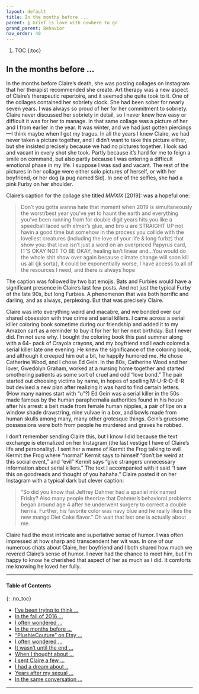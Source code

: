 ```yaml
---
layout: default
title: In the months before ...    
parent: § Grief is love with nowhere to go
grand_parent: Behavior
nav_order: 40 
---
```

<style>
.dont-break-out {
  /* These are technically the same, but use both */
  overflow-wrap: break-word;
  word-wrap: break-word;

     -ms-word-break: break-all;
  /* This is the dangerous one in WebKit, as it breaks things wherever */
  word-break: break-all;
  /* Instead use this non-standard one: */
  word-break: break-word;
}

.youtube-container {
    position: relative;
    width: 100%;
    height: 0;
    padding-bottom: 56.25%;
}
.youtube-video {
    position: absolute;
    top: 0;
    left: 0;
    width: 100%;
    height: 100%;
}

</style>

<div class="dont-break-out" markdown="1">

1. TOC
{:toc}

## In the months before ...  

In the months before Claire’s death, she was posting collages on Instagram that her therapist recommended she create. Art therapy was a new aspect of Claire’s therapeutic repertoire, and it seemed she quite took to it. One of the collages contained her sobriety clock. She had been sober for nearly seven years. I was always so proud of her for her commitment to sobriety. Claire never discussed her sobriety in detail, so I never knew how easy or difficult it was for her to manage. In that same collage was a picture of her and I from earlier in the year. It was winter, and we had just gotten piercings—I think maybe when I got my tragus. In all the years I knew Claire, we had never taken a picture together, and I didn’t want to take this picture either, but she insisted precisely because we had no pictures together. I look sad and vacant in every shot she took. Partly because it’s hard for me to feign a smile on command, but also partly because I was entering a difficult emotional phase in my life. I suppose I was sad and vacant. The rest of the pictures in her collage were either solo pictures of herself, or with her boyfriend, or her dog (a pug named Sid). In one of the selfies, she had a pink Furby on her shoulder.

Claire’s caption for the collage she titled *MMXIX* [2019]: was a hopeful one: 

> Don’t you gotta wanna hate that moment when 2019 is simultaneously the worst/best year you’ve yet to haunt the earth and everything you’ve been  running from for double digit years hits you like a speedball laced with elmer’s glue, and bro u are STRAIGHT UP not havin a good time but somehow in the process you collide with the loveliest creatures (including the love of your life & long furbz) that show you: that love isn’t just a word on an overpriced Papyrus card, IT’S OKAY NOT TO BE OKAY, healing isn’t linear and...You would do the whole shit show over again because climate change will soon kill us all {jk sorta}, it could be exponentially worse, I have access to all of the resources I need, and there is always hope 

The caption was followed by two bat emojis. Bats and Furbies would have a significant presence in Claire’s last few posts. And not just the typical Furby of the late 90s, but long Furbies. A phenomenon that was both horrific and darling, and as always, perplexing. But that was precisely Claire.

Claire was into everything weird and macabre, and we bonded over our shared obsession with true crime and serial killers. I came across a serial killer coloring book sometime during our friendship and added it to my Amazon cart as a reminder to buy it for her for her next birthday. But I never did. I’m not sure why. I bought the coloring book this past summer along with a 64- pack of Crayola crayons, and my boyfriend and I each colored a serial killer late one evening. He knew the significance of the coloring book, and although it creeped him out a bit, he happily humored me. He chose Catherine Wood, and I chose Ed Gein. In the 80s, Catherine Wood and her lover, Gwedolyn Graham, worked at a nursing home together and started smothering patients as some sort of cruel and odd “love bond.” The pair started out choosing victims by name, in hopes of spelling M-U-R-D-E-R but devised a new plan after realizing it was hard to find certain letters. (How many names start with “u”?) Ed Gein was a serial killer in the 50s made famous by the human paraphernalia authorities found in his house after his arrest: a belt made from female human nipples, a pair of lips on a window shade drawstring, nine vulvae in a box, and bowls made from human skulls among many, many other grotesque things. Gein’s gruesome possessions were both from people he murdered and graves he robbed.

I don’t remember sending Claire this, but I know I did because the text exchange is eternalized on her Instagram (the last vestige I have of Claire’s life and personality). I sent her a meme of Kermit the Frog talking to evil Kermit the Frog where “normal” Kermit says to himself “don’t be weird at this social event,” and “evil” Kermit says “give strangers unnecessary information about serial killers.” The text I accompanied with it said “I saw this on goodreads and thought of you hahaha.” Claire posted it on her Instagram with a typical dark but clever caption:

> “So did you know that Jeffrey Dahmer had a spaniel mix named Frisky? Also many people theorize that Dahmer’s behavioral problems began around age 4 after he underwent surgery to correct a double hernia. Further, his favorite color was navy blue and he really likes the new mango Diet Coke flavor.” Oh wait that last one is actually about me.

Claire had the most intricate and superlative sense of humor. I was often impressed at how sharp and transcendent her wit was. In one of our numerous chats about Claire, her boyfriend and I both shared how much we revered Claire’s sense of humor. I never had the chance to meet him, but I’m happy to know he cherished that aspect of her as much as I did. It comforts me knowing he loved her fully. 

***

#### Table of Contents
{: .no_toc}

<ul><li> <a href="/docs/behavior/grief-is-love-with-nowhere-to-go-1/">I’ve been trying to think ...</a></li><li> <a href="/docs/behavior/grief-is-love-with-nowhere-to-go-2/">In the fall of 2016 ...</a></li><li> <a href="/docs/behavior/grief-is-love-with-nowhere-to-go-3/">I often wondered ...</a></li><li> <a href="/docs/behavior/grief-is-love-with-nowhere-to-go-4/">In the months before ...</a></li><li> <a href="/docs/behavior/grief-is-love-with-nowhere-to-go-5/">“PlushieCouture” on Etsy ...</a></li><li> <a href="/docs/behavior/grief-is-love-with-nowhere-to-go-6/">I often wondered ...</a></li><li> <a href="/docs/behavior/grief-is-love-with-nowhere-to-go-7/">It wasn’t until the end ...</a></li><li> <a href="/docs/behavior/grief-is-love-with-nowhere-to-go-8/">When I thought about ...</a></li><li> <a href="/docs/behavior/grief-is-love-with-nowhere-to-go-9/">I sent Claire a few ...</a></li><li> <a href="/docs/behavior/grief-is-love-with-nowhere-to-go-10/">I had a dream about ..</a></li><li> <a href="/docs/behavior/grief-is-love-with-nowhere-to-go-11/">Years after my sexual ...</a></li><li> <a href="/docs/behavior/grief-is-love-with-nowhere-to-go-12/">In the same conversation ...</a></li></ul>

***

</div>
